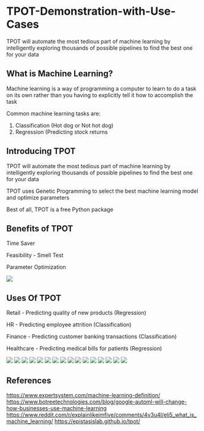 # TPOT-Demonstration-with-Use-Cases
TPOT will automate the most tedious part of machine learning by intelligently exploring thousands of possible pipelines to find the best one for your data

## What is Machine Learning?

Machine learning is a way of programming a computer to learn to do a task on its own rather than you having to explicitly tell it how to accomplish the task 

Common machine learning tasks are:
1. Classification (Hot dog or Not hot dog)
2. Regression (Predicting stock returns

## Introducing TPOT

TPOT will automate the most tedious part of machine learning by intelligently exploring thousands of possible pipelines to find the best one for your data

TPOT uses Genetic Programming to select the best machine learning model and optimize parameters

Best of all, TPOT is a free Python package


## Benefits of TPOT

Time Saver

Feasibility - Smell Test

Parameter Optimization

![](https://github.com/AnirudhMittal4/TPOT-Demonstration-with-Use-Cases/blob/master/Benefits%20of%20TPOT.png)
## Uses Of TPOT

Retail - Predicting quality of new products (Regression)

HR - Predicting employee attrition (Classification)

Finance - Predicting customer banking transactions (Classification)

Healthcare - Predicting medical bills for patients (Regression)


![](https://github.com/AnirudhMittal4/TPOT-Demonstration-with-Use-Cases/blob/master/TPOT_2.png)
![](https://github.com/AnirudhMittal4/TPOT-Demonstration-with-Use-Cases/blob/master/TPOT_3.png)
![](https://github.com/AnirudhMittal4/TPOT-Demonstration-with-Use-Cases/blob/master/TPOT_4.png)
![](https://github.com/AnirudhMittal4/TPOT-Demonstration-with-Use-Cases/blob/master/TPOT_5.png)
![](https://github.com/AnirudhMittal4/TPOT-Demonstration-with-Use-Cases/blob/master/TPOT_6.png)
![](https://github.com/AnirudhMittal4/TPOT-Demonstration-with-Use-Cases/blob/master/TPOT_7.png)
![](https://github.com/AnirudhMittal4/TPOT-Demonstration-with-Use-Cases/blob/master/TPOT_8.png)
![](https://github.com/AnirudhMittal4/TPOT-Demonstration-with-Use-Cases/blob/master/TPOT_9.png)
![](https://github.com/AnirudhMittal4/TPOT-Demonstration-with-Use-Cases/blob/master/TPOT_10.png)
![](https://github.com/AnirudhMittal4/TPOT-Demonstration-with-Use-Cases/blob/master/TPOT_11.png)
![](https://github.com/AnirudhMittal4/TPOT-Demonstration-with-Use-Cases/blob/master/TPOT_12.png)
![](https://github.com/AnirudhMittal4/TPOT-Demonstration-with-Use-Cases/blob/master/TPOT_13.png)
![](https://github.com/AnirudhMittal4/TPOT-Demonstration-with-Use-Cases/blob/master/TPOT_14.png)
![](https://github.com/AnirudhMittal4/TPOT-Demonstration-with-Use-Cases/blob/master/TPOT_15.png)
![](https://github.com/AnirudhMittal4/TPOT-Demonstration-with-Use-Cases/blob/master/TPOT_16.png)
![](https://github.com/AnirudhMittal4/TPOT-Demonstration-with-Use-Cases/blob/master/TPOT_17.png)


## References
https://www.expertsystem.com/machine-learning-definition/
https://www.botreetechnologies.com/blog/google-automl-will-change-how-businesses-use-machine-learning
https://www.reddit.com/r/explainlikeimfive/comments/4v3u4l/eli5_what_is_machine_learning/
https://epistasislab.github.io/tpot/

